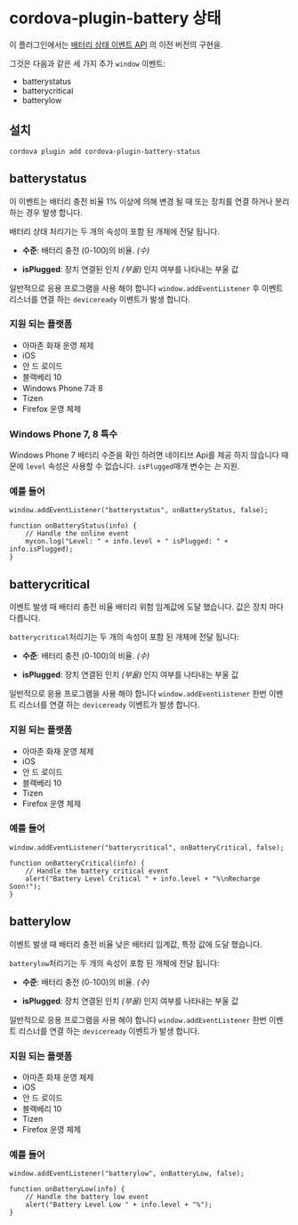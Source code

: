<!---
    Licensed to the Apache Software Foundation (ASF) under one
    or more contributor license agreements.  See the NOTICE file
    distributed with this work for additional information
    regarding copyright ownership.  The ASF licenses this file
    to you under the Apache License, Version 2.0 (the
    "License"); you may not use this file except in compliance
    with the License.  You may obtain a copy of the License at

      http://www.apache.org/licenses/LICENSE-2.0

    Unless required by applicable law or agreed to in writing,
    software distributed under the License is distributed on an
    "AS IS" BASIS, WITHOUT WARRANTIES OR CONDITIONS OF ANY
    KIND, either express or implied.  See the License for the
    specific language governing permissions and limitations
    under the License.
-->

# cordova-plugin-battery 상태

이 플러그인에서는 [배터리 상태 이벤트 API][1] 의 이전 버전의 구현을.

 [1]: http://www.w3.org/TR/2011/WD-battery-status-20110915/

그것은 다음과 같은 세 가지 추가 `window` 이벤트:

*   batterystatus
*   batterycritical
*   batterylow

## 설치

    cordova plugin add cordova-plugin-battery-status
    

## batterystatus

이 이벤트는 배터리 충전 비율 1% 이상에 의해 변경 될 때 또는 장치를 연결 하거나 분리 하는 경우 발생 합니다.

배터리 상태 처리기는 두 개의 속성이 포함 된 개체에 전달 됩니다.

*   **수준**: 배터리 충전 (0-100)의 비율. *(수)*

*   **isPlugged**: 장치 연결된 인치 *(부울)* 인지 여부를 나타내는 부울 값

일반적으로 응용 프로그램을 사용 해야 합니다 `window.addEventListener` 후 이벤트 리스너를 연결 하는 `deviceready` 이벤트가 발생 합니다.

### 지원 되는 플랫폼

*   아마존 화재 운영 체제
*   iOS
*   안 드 로이드
*   블랙베리 10
*   Windows Phone 7과 8
*   Tizen
*   Firefox 운영 체제

### Windows Phone 7, 8 특수

Windows Phone 7 배터리 수준을 확인 하려면 네이티브 Api를 제공 하지 않습니다 때문에 `level` 속성은 사용할 수 없습니다. `isPlugged`매개 변수는 *는* 지원.

### 예를 들어

    window.addEventListener("batterystatus", onBatteryStatus, false);
    
    function onBatteryStatus(info) {
        // Handle the online event
        mycon.log("Level: " + info.level + " isPlugged: " + info.isPlugged);
    }
    

## batterycritical

이벤트 발생 때 배터리 충전 비율 배터리 위험 임계값에 도달 했습니다. 값은 장치 마다 다릅니다.

`batterycritical`처리기는 두 개의 속성이 포함 된 개체에 전달 됩니다:

*   **수준**: 배터리 충전 (0-100)의 비율. *(수)*

*   **isPlugged**: 장치 연결된 인치 *(부울)* 인지 여부를 나타내는 부울 값

일반적으로 응용 프로그램을 사용 해야 합니다 `window.addEventListener` 한번 이벤트 리스너를 연결 하는 `deviceready` 이벤트가 발생 합니다.

### 지원 되는 플랫폼

*   아마존 화재 운영 체제
*   iOS
*   안 드 로이드
*   블랙베리 10
*   Tizen
*   Firefox 운영 체제

### 예를 들어

    window.addEventListener("batterycritical", onBatteryCritical, false);
    
    function onBatteryCritical(info) {
        // Handle the battery critical event
        alert("Battery Level Critical " + info.level + "%\nRecharge Soon!");
    }
    

## batterylow

이벤트 발생 때 배터리 충전 비율 낮은 배터리 임계값, 특정 값에 도달 했습니다.

`batterylow`처리기는 두 개의 속성이 포함 된 개체에 전달 됩니다:

*   **수준**: 배터리 충전 (0-100)의 비율. *(수)*

*   **isPlugged**: 장치 연결된 인치 *(부울)* 인지 여부를 나타내는 부울 값

일반적으로 응용 프로그램을 사용 해야 합니다 `window.addEventListener` 한번 이벤트 리스너를 연결 하는 `deviceready` 이벤트가 발생 합니다.

### 지원 되는 플랫폼

*   아마존 화재 운영 체제
*   iOS
*   안 드 로이드
*   블랙베리 10
*   Tizen
*   Firefox 운영 체제

### 예를 들어

    window.addEventListener("batterylow", onBatteryLow, false);
    
    function onBatteryLow(info) {
        // Handle the battery low event
        alert("Battery Level Low " + info.level + "%");
    }
